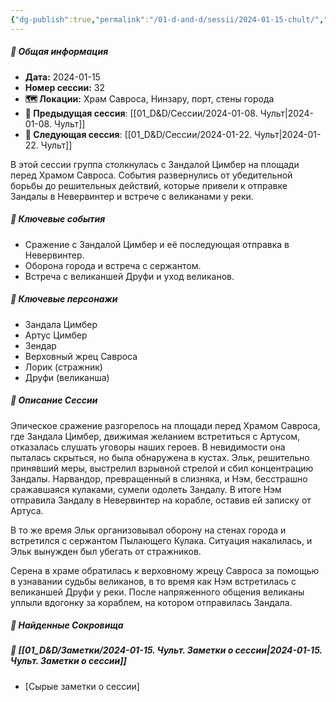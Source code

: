 ```yaml
---
{"dg-publish":true,"permalink":"/01-d-and-d/sessii/2024-01-15-chult/","created":"2024-11-09T09:06:50.033+03:00","updated":"2024-01-22T22:09:25.317+03:00"}
---
```


##### 📅 Общая информация

- **Дата:** 2024-01-15
- **Номер cессии:** 32
- **🗺️ Локации:** Храм Савроса, Нинзару, порт, стены города
- **🔗 Предыдущая сессия**: [[01_D&D/Сессии/2024-01-08. Чульт\|2024-01-08. Чульт]]
- **🔗 Следующая сессия**: [[01_D&D/Сессии/2024-01-22. Чульт\|2024-01-22. Чульт]]

В этой сессии группа столкнулась с Зандалой Цимбер на площади перед Храмом Савроса. События развернулись от убедительной борьбы до решительных действий, которые привели к отправке Зандалы в Невервинтер и встрече с великанами у реки.

##### 🔑 **Ключевые события**

- Сражение с Зандалой Цимбер и её последующая отправка в Невервинтер.
- Оборона города и встреча с сержантом.
- Встреча с великаншей Друфи и уход великанов.

##### 🧍 **Ключевые персонажи**

- Зандала Цимбер
- Артус Цимбер
- Зендар
- Верховный жрец Савроса
- Лорик (стражник)
- Друфи (великанша)

##### 📖 **Описание Сессии**

Эпическое сражение разгорелось на площади перед Храмом Савроса, где Зандала Цимбер, движимая желанием встретиться с Артусом, отказалась слушать уговоры наших героев. В невидимости она пыталась скрыться, но была обнаружена в кустах. Эльк, решительно принявший меры, выстрелил взрывной стрелой и сбил концентрацию Зандалы. Нарвандор, превращенный в слизняка, и Нэм, бесстрашно сражавшаяся кулаками, сумели одолеть Зандалу. В итоге Нэм отправила Зандалу в Невервинтер на корабле, оставив ей записку от Артуса.

В то же время Эльк организовывал оборону на стенах города и встретился с сержантом Пылающего Кулака. Ситуация накалилась, и Эльк вынужден был убегать от стражников.

Серена в храме обратилась к верховному жрецу Савроса за помощью в узнавании судьбы великанов, в то время как Нэм встретилась с великаншей Друфи у реки. После напряженного общения великаны уплыли вдогонку за кораблем, на котором отправилась Зандала.

##### 💎 **Найденные Сокровища**
##### 📝 **[[01_D&D/Заметки/2024-01-15. Чульт. Заметки о сессии\|2024-01-15. Чульт. Заметки о сессии]]**
- [Сырые заметки о сессии]

